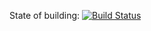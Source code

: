 State of building: [![Build Status](https://travis-ci.com/rjshrjndrn/travis.svg?branch=dev)](https://travis-ci.com/rjshrjndrn/travis)
